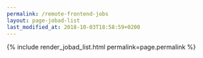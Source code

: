 ```yaml
---
permalink: /remote-frontend-jobs
layout: page-jobad-list
last_modified_at: 2018-10-03T18:58:59+0200
---
```

{% include render_jobad_list.html permalink=page.permalink %}
